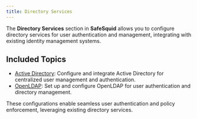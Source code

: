 ```yaml
---
title: Directory Services
---
```


The **Directory Services** section in **SafeSquid** allows you to configure directory services for user authentication and management, integrating with existing identity management systems.

## Included Topics
- [Active Directory](/docs/06-User%20Identification/02-Directory%20Services/Active%20Directory/main.md): Configure and integrate Active Directory for centralized user management and authentication.
- [OpenLDAP](/docs/06-User%20Identification/02-Directory%20Services/OpenLDAP/main.md): Set up and configure OpenLDAP for user authentication and directory management.

These configurations enable seamless user authentication and policy enforcement, leveraging existing directory services.
